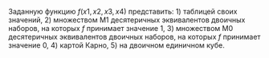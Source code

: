 Заданную функцию $f(x1 , x2 , x3 , x4)$ представить: 1) таблицей своих значений, 2) множеством M1 десятеричных эквивалентов двоичных наборов, на которых $f$ принимает значение 1, 3) множеством M0 десятеричных эквивалентов двоичных наборов, на которых $f$ принимает значение 0, 4) картой Карно, 5) на двоичном единичном кубе.

